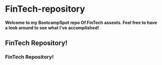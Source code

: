 # FinTech-repository
**Welcome to my BootcampSpot repo Of FinTech assests.
Feel free to have a look around to see what
I've accomplished!**

## FinTech Repository!

### FinTech Repository!
